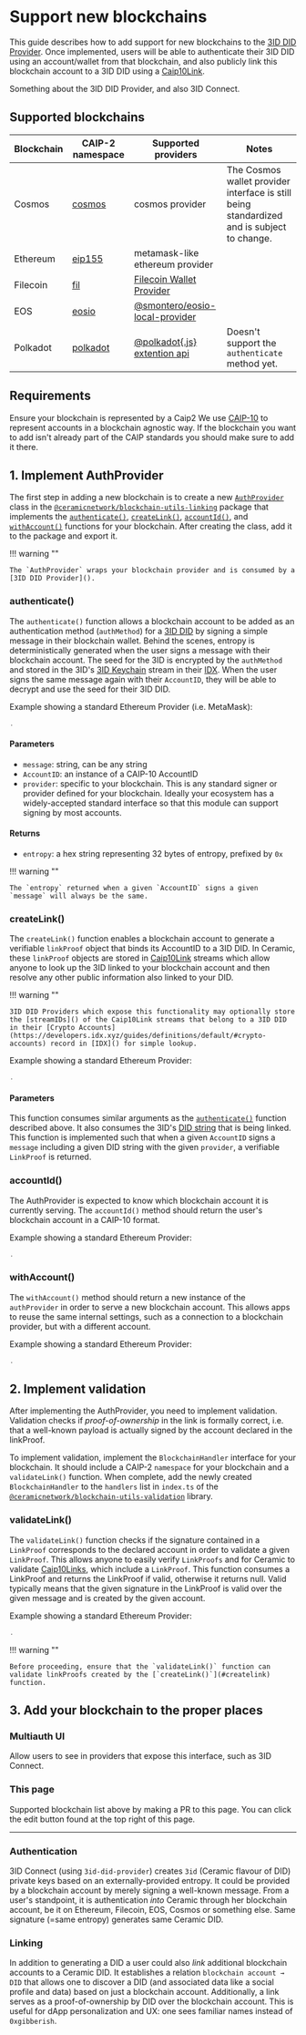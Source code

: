 # Support new blockchains
This guide describes how to add support for new blockchains to the [3ID DID Provider](). Once implemented, users will be able to authenticate their 3ID DID using an account/wallet from that blockchain, and also publicly link this blockchain account to a 3ID DID using a [Caip10Link](../../streamtypes/caip-10-link/overview.md).

Something about the 3ID DID Provider, and also 3ID Connect.

## **Supported blockchains**

| Blockchain | CAIP-2 namespace | Supported providers | Notes |
| -- | -- | -- | -- |
| Cosmos     | [cosmos](https://github.com/ChainAgnostic/CAIPs/blob/master/CAIPs/caip-5.md)    | cosmos provider | The Cosmos wallet provider interface is still being standardized and is subject to change. |
| Ethereum   | [eip155](https://github.com/ChainAgnostic/CAIPs/blob/master/CAIPs/caip-3.md)    | metamask-like ethereum provider |
| Filecoin   | [fil](https://github.com/ChainAgnostic/CAIPs/blob/master/CAIPs/caip-23.md)              | [Filecoin Wallet Provider](https://github.com/openworklabs/filecoin-wallet-provider) |
| EOS        | [eosio](https://github.com/ChainAgnostic/CAIPs/blob/master/CAIPs/caip-7.md)              | [@smontero/eosio-local-provider](https://github.com/sebastianmontero/eosio-local-provider#readme) |
| Polkadot   | [polkadot](https://github.com/ChainAgnostic/CAIPs/blob/master/CAIPs/caip-13.md)              | [@polkadot{.js} extention api](https://polkadot.js.org/) | Doesn't support the `authenticate` method yet. |

## **Requirements**
Ensure your blockchain is represented by a Caip2 
We use [CAIP-10](https://github.com/ChainAgnostic/CAIPs/blob/master/CAIPs/caip-10.md) to represent accounts in a blockchain agnostic way. If the blockchain you want to add isn't already part of the CAIP standards you should make sure to add it there.

## 1. Implement AuthProvider
The first step in adding a new blockchain is to create a new [`AuthProvider`](https://github.com/ceramicnetwork/js-ceramic/blob/develop/packages/blockchain-utils-linking/src/auth-provider.ts) class in the [`@ceramicnetwork/blockchain-utils-linking`](https://github.com/ceramicnetwork/js-ceramic/tree/develop/packages/blockchain-utils-linking) package that implements the [`authenticate()`](#authenticate), [`createLink()`](#createlink), [`accountId()`](#accountid), and [`withAccount()`](#withaccount) functions for your blockchain. After creating the class, add it to the package and export it.

!!! warning ""

    The `AuthProvider` wraps your blockchain provider and is consumed by a [3ID DID Provider]().

### authenticate()
The `authenticate()` function allows a blockchain account to be added as an authentication method (`authMethod`) for a [3ID DID]() by signing a simple message in their blockchain wallet. Behind the scenes, entropy is deterministically generated when the user signs a message with their blockchain account. The seed for the 3ID is encrypted by the `authMethod` and stored in the 3ID's [3ID Keychain]() stream in their [IDX](). When the user signs the same message again with their `AccountID`, they will be able to decrypt and use the seed for their 3ID DID.

Example showing a standard Ethereum Provider (i.e. MetaMask):

``` javascript
.
```

#### Parameters

- `message`: string, can be any string
- `AccountID`: an instance of a CAIP-10 AccountID
- `provider`: specific to your blockchain. This is any standard signer or provider defined for your blockchain. Ideally your ecosystem has a widely-accepted standard interface so that this module can support signing by most accounts.

#### Returns

- `entropy`: a hex string representing 32 bytes of entropy, prefixed by `0x`

!!! warning ""

    The `entropy` returned when a given `AccountID` signs a given `message` will always be the same.

### createLink()
The `createLink()` function enables a blockchain account to generate a verifiable `linkProof` object that binds its AccountID to a 3ID DID. In Ceramic, these `linkProof` objects are stored in [Caip10Link]() streams which allow anyone to look up the 3ID linked to your blockchain account and then resolve any other public information also linked to your DID. 

!!! warning ""

    3ID DID Providers which expose this functionality may optionally store the [streamIDs]() of the Caip10Link streams that belong to a 3ID DID in their [Crypto Accounts](https://developers.idx.xyz/guides/definitions/default/#crypto-accounts) record in [IDX]() for simple lookup.

Example showing a standard Ethereum Provider:
``` javascript
.
```

#### Parameters

This function consumes similar arguments as the [`authenticate()`](#authenticate) function described above. It also consumes the 3ID's [DID string]() that is being linked. This function is implemented such that when a given `AccountID` signs a `message` including a given DID string with the given `provider`, a verifiable `LinkProof` is returned.


### accountId()
The AuthProvider is expected to know which blockchain account it is currently serving. The `accountId()` method should return the user's blockchain account in a CAIP-10 format.

Example showing a standard Ethereum Provider:
``` javascript
.
```

### withAccount()
The `withAccount()` method should return a new instance of the `authProvider` in order to serve a new blockchain account. This allows apps to reuse the same internal settings, such as a connection to a blockchain provider, but with a different account.

Example showing a standard Ethereum Provider:
``` javascript
.
```

## 2. Implement validation
After implementing the AuthProvider, you need to implement validation. Validation checks if _proof-of-ownership_ in the link is formally correct,
i.e. that a well-known payload is actually signed by the account declared in the linkProof.

To implement validation, implement the `BlockchainHandler` interface for your blockchain. It should include a CAIP-2 `namespace` for your blockchain and a `validateLink()` function. When complete, add the newly created `BlockchainHandler` to the `handlers` list in `index.ts` of the [`@ceramicnetwork/blockchain-utils-validation`](https://github.com/ceramicnetwork/js-ceramic/blob/develop/packages/blockchain-utils-validation/src/index.ts) library.


### validateLink()
The `validateLink()` function checks if the signature contained in a `LinkProof` corresponds to the declared account in order to validate a given `LinkProof`. This allows anyone to easily verify `LinkProofs` and for Ceramic to validate [Caip10Links](), which include a `LinkProof`. This function consumes a LinkProof and returns the LinkProof if valid, otherwise it returns null. Valid typically means that the given signature in the LinkProof is valid over the given message and is created by the given account.

Example showing a standard Ethereum Provider:
``` javascript
.
```

!!! warning ""

    Before proceeding, ensure that the `validateLink()` function can validate linkProofs created by the [`createLink()`](#createlink) function.

## 3. Add your blockchain to the proper places

### Multiauth UI
Allow users to see in providers that expose this interface, such as 3ID Connect.

### This page
Supported blockchain list above by making a PR to this page. You can click the edit button found at the top right of this page.




---





### Authentication
3ID Connect (using `3id-did-provider`) creates `3id` (Ceramic flavour of DID) private keys
based on an externally-provided entropy. It could be provided by a blockchain account by merely
signing a well-known message. From a user's standpoint,
it is authentication _into_ Ceramic through her blockchain account, be it on Ethereum, Filecoin,
EOS, Cosmos or something else. Same signature (=same entropy) generates same Ceramic DID.

### Linking
In addition to generating a DID a user could also _link_ additional blockchain accounts to a Ceramic DID.
It establishes a relation `blockchain account → DID` that allows one to discover a DID (and associated data like a social profile and data)
based on just a blockchain account. Additionally, a link serves as a proof-of-ownership by DID over the blockchain account.
This is useful for dApp personalization and UX: one sees familiar names instead of `0xgibberish`.







